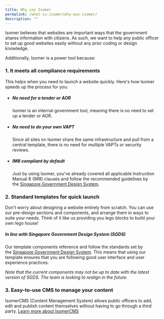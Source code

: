 ```yaml
---
title: Why use Isomer
permalink: /what-is-isomer/why-use-isomer/
description: ""
---
```

Isomer believes that websites are important ways that the government shares information with citizens. As such, we want to help any public officer to set up good websites easily without any prior coding or design knowledge.

Additionally, Isomer is a power tool because:

### 1. It meets all compliance requirements

This helps when you need to launch a website quickly. Here's how Isomer speeds up the process for you:

- ##### No need for a tender or AOR
	Isomer is an internal government tool, meaning there is no need to set up a tender or AOR.

- ##### No need to do your own VAPT
	Since all sites on Isomer share the same infrastructure and pull from a central template, there is no need for multiple VAPTs or security reviews.

- ##### IM8 compliant by default
	Just by using Isomer, you've already covered all applicable Instruction Manual 8 (IM8) clauses and follow the recommended guidelines by the [Singapore Government Design System](https://designsystem.gov.sg/). 


### 2. Standard templates for quick launch

Don't worry about designing a website entirely from scratch. You can use our pre-design sections and components, and arrange them in ways to suite your needs. Think of it like us providing you lego blocks to build your own lego house!


##### In line with Singapore Government Design System (SGDS)

Our template components reference and follow the standards set by the [Singapore Government Design System](https://designsystem.tech.gov.sg/). This means that using our template ensures that you are following good user interface and user experience practices.

_Note that the current components may not be up to date with the latest version of SGDS. The team is looking to realign in the future._ 

### 3. Easy-to-use CMS to manage your content

IsomerCMS (Content Management System) allows public officers to add, edit and publish content themselves without having to go through a third party. 
[Learn more about IsomerCMS](/isomercms)